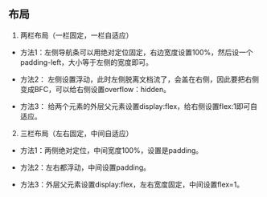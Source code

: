 ## 布局 ##
1. 两栏布局（一栏固定，一栏自适应）
  - 方法1：左侧导航条可以用绝对定位固定，右边宽度设置100%，然后设一个padding-left，大小等于左侧的宽度即可。

  - 方法2： 左侧设置浮动，此时左侧脱离文档流了，会盖在右侧，因此要把右侧变成BFC，可以给右侧设置overflow：hidden。

  - 方法3： 给两个元素的外层父元素设置display:flex，给右侧设置flex:1即可自适应。

2. 三栏布局（左右固定，中间自适应）
  - 方法1：两侧绝对定位，中间宽度100%，设置是padding。

  - 方法2：左右都浮动，中间设置padding。

  - 方法3：外层父元素设置display:flex，左右宽度固定，中间设置flex=1。

